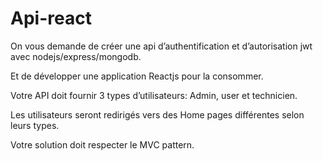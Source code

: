 # Api-react

On vous demande de créer une api d’authentification et d’autorisation jwt avec nodejs/express/mongodb.

Et de développer une application Reactjs pour la consommer.

Votre API doit fournir 3 types d’utilisateurs: Admin, user et technicien.

Les utilisateurs seront redirigés vers des Home pages différentes selon leurs types.

Votre solution doit respecter le MVC pattern.


